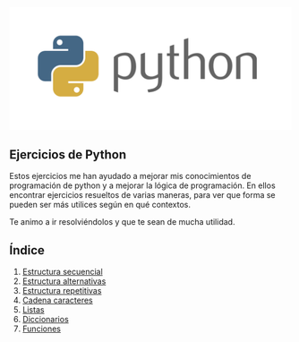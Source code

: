 <p align="center">
    <a href="https://www.python.org/">
        <img src="resources\python.png" alt="python">
    </a>
</p>

## Ejercicios de Python
Estos ejercicios me han ayudado a mejorar mis conocimientos de programación de python y a mejorar la lógica de programación. En ellos encontrar ejercicios resueltos de varias maneras, para ver que forma se pueden ser más utilices según en qué contextos.

Te animo a ir resolviéndolos y que te sean de mucha utilidad.

## Índice
1. [Estructura secuencial](1_estructura_secuencial)
2. [Estructura alternativas](2_estructura_alternativas)
3. [Estructura repetitivas](3_estructura_repetitivas)
4. [Cadena caracteres](4_cadena_caracteres)
5. [Listas](5_listas)
6. [Diccionarios](6_diccionario)
7. [Funciones](7_funciones)